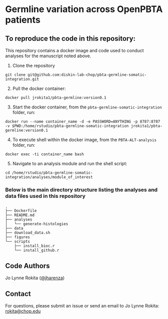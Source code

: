 # Germline variation across OpenPBTA patients

## To reproduce the code in this repository:
This repository contains a docker image and code used to conduct analyses for the manuscript noted above.

1. Clone the repository
```
git clone git@github.com:diskin-lab-chop/pbta-germline-somatic-integration.git
```

2. Pull the docker container:
```
docker pull jrokita1/pbta-germline:version0.1
```

3. Start the docker container, from the `pbta-germline-somatic-integration` folder, run:
```
docker run --name container_name -d -e PASSWORD=ANYTHING -p 8787:8787 -v $PWD:/home/rstudio/pbta-germline-somatic-integration jrokita1/pbta-germline:version0.1
```

4. To execute shell within the docker image, from the `PBTA-ALT-analysis` folder, run:
```
docker exec -ti container_name bash
```

5. Navigate to an analysis module and run the shell script:
```
cd /home/rstudio/pbta-germline-somatic-integration/analyses/module_of_interest
```


### Below is the main directory structure listing the analyses and data files used in this repository

```
.
├── Dockerfile
├── README.md
├── analyses
│   └── generate-histologies
├── data
├── download_data.sh
├── figures
└── scripts
    ├── install_bioc.r
    └── install_github.r
```

## Code Authors

Jo Lynne Rokita ([@jharenza](https://github.com/jharenza))

## Contact

For questions, please submit an issue or send an email to Jo Lynne Rokita: rokita@chop.edu

